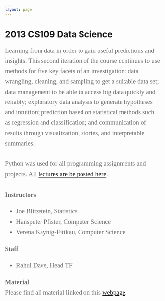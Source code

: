 ```yaml
---
layout: page
---
```




# 2013 CS109 Data Science   

<div style="font-family:Karla; font-size:1.3rem; color:#707070;line-height:1.6;">
Learning from data in order to gain useful predictions and insights. This second iteration of the course continues to use methods for five key facets of an investigation: data wrangling, cleaning, and sampling to get a suitable data set; data management to be able to access big data quickly and reliably; exploratory data analysis to generate hypotheses and intuition; prediction based on statistical methods such as regression and classification; and communication of results through visualization, stories, and interpretable summaries. 
<br> <br> 
  Python was used for all programming assignments and projects. All <a href="http://cs109.github.io/2015/pages/videos.html"> lectures are be posted here</a>.
<br> <br> 
  <b>Instructors</b>
 <ul  style="font-family:Karla; font-size:1.3rem; color:#707070;line-height:1.6;"> 
<li  style="font-family:Karla; font-size:1.3rem; color:#707070;line-height:1.6;"> 
    Joe Blitzstein, Statistics</li>
<li  style="font-family:Karla; font-size:1.3rem; color:#707070;line-height:1.6;"> Hanspeter Pfister, Computer Science</li>
<li  style="font-family:Karla; font-size:1.3rem; color:#707070;line-height:1.6;"> Verena Kaynig-Fittkau, Computer Science</li>
  </ul>
  <b>Staff</b>
  <ul>
<li  style="font-family:Karla; font-size:1.3rem; color:#707070;line-height:1.6;">  Rahul Dave, Head TF</li>
  </ul>



<div style="font-family:Karla; font-size:1.3rem; color:#707070;line-height:1.6;">
   <b>Material</b>
  <br>
  Please find all material linked on this <a href="http://cs109.github.io/2013/index.html">webpage</a>.


